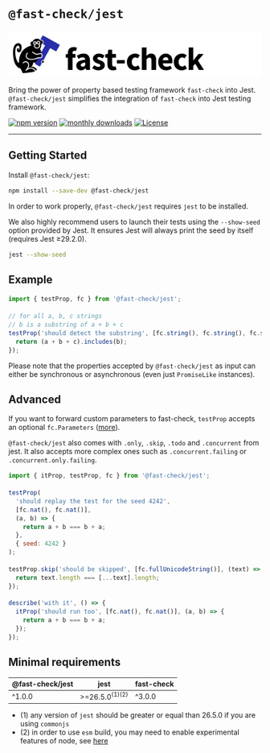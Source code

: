 # `@fast-check/jest`

![fast-check logo](https://raw.githubusercontent.com/dubzzz/fast-check/main/packages/fast-check/documentation/images/logo.png)

Bring the power of property based testing framework `fast-check` into Jest.
`@fast-check/jest` simplifies the integration of `fast-check` into Jest testing framework.

<a href="https://badge.fury.io/js/@fast-check%2Fjest"><img src="https://badge.fury.io/js/@fast-check%2Fjest.svg" alt="npm version" /></a>
<a href="https://www.npmjs.com/package/@fast-check/jest"><img src="https://img.shields.io/npm/dm/@fast-check%2Fjest" alt="monthly downloads" /></a>
<a href="https://github.com/dubzzz/fast-check/blob/main/packages/jest/LICENSE"><img src="https://img.shields.io/npm/l/@fast-check%2Fjest.svg" alt="License" /></a>

---

## Getting Started

Install `@fast-check/jest`:

```bash
npm install --save-dev @fast-check/jest
```

In order to work properly, `@fast-check/jest` requires `jest` to be installed.

We also highly recommend users to launch their tests using the `--show-seed` option provided by Jest. It ensures Jest will always print the seed by itself (requires Jest ≥29.2.0).

```sh
jest --show-seed
```

## Example

```javascript
import { testProp, fc } from '@fast-check/jest';

// for all a, b, c strings
// b is a substring of a + b + c
testProp('should detect the substring', [fc.string(), fc.string(), fc.string()], (a, b, c) => {
  return (a + b + c).includes(b);
});
```

Please note that the properties accepted by `@fast-check/jest` as input can either be synchronous or asynchronous (even just `PromiseLike` instances).

## Advanced

If you want to forward custom parameters to fast-check, `testProp` accepts an optional `fc.Parameters` ([more](https://github.com/dubzzz/fast-check/blob/main/documentation/1-Guides/Runners.md#runners)).

`@fast-check/jest` also comes with `.only`, `.skip`, `.todo` and `.concurrent` from jest. It also accepts more complex ones such as `.concurrent.failing` or `.concurrent.only.failing`.

```javascript
import { itProp, testProp, fc } from '@fast-check/jest';

testProp(
  'should replay the test for the seed 4242',
  [fc.nat(), fc.nat()],
  (a, b) => {
    return a + b === b + a;
  },
  { seed: 4242 }
);

testProp.skip('should be skipped', [fc.fullUnicodeString()], (text) => {
  return text.length === [...text].length;
});

describe('with it', () => {
  itProp('should run too', [fc.nat(), fc.nat()], (a, b) => {
    return a + b === b + a;
  });
});
```

## Minimal requirements

| @fast-check/jest | jest                                 | fast-check |
| ---------------- | ------------------------------------ | ---------- |
| ^1.0.0           | >=26.5.0<sup>(1)</sup><sup>(2)</sup> | ^3.0.0     |

- (1) any version of `jest` should be greater or equal than 26.5.0 if you are using `commonjs`
- (2) in order to use `esm` build, you may need to enable experimental features of node, see [here](https://github.com/dubzzz/fast-check/blob/main/packages/test-jest-bundle-esm/package.json)

